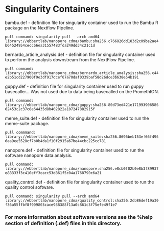 # Singularity Containers




bambu.def - definition file for singularity container used to run the Bambu R package on the Nextflow Pipeline.

`pull command: singularity pull --arch amd64 library://ebbertlab/nanopore_cdna/bambu:sha256.c766826dd183d2c09be2ae4b64524954cecc66ea31557483fda249dd34c21c1d`



bernardo_article_analysis.def - definition file for singularity container used to perform the analysis downstream from the NextFlow Pipeline. 

`pull command: library://ebbertlab/nanopore_cdna/bernardo_article_analysis:sha256.c44e2b51cd227900f9e3df917dcef07a70daf0339baf58d26dce3b638e54b191`



guppy.def - definition file for singularity container used to run guppy basecaller... Was not used due to data being basecalled on the PromethION.

 `pull command: library://ebbertlab/nanopore_cdna/guppy:sha256.80d73ed421e17199390658662453c2c37c8e64435d8b402822a107247882915f`
 
 
 
meme_suite.def - definition file for singularity container used to run the meme-suite package.

 `pull commmand: library://ebbertlab/nanopore_cdna/meme_suite:sha256.8696beb153ef66f4966aa9ee5528cf7b0b4da1f10f2915a67be44cbc225cc781`
 



nanopore.def - definition file for singularity container used to run the software nanopore data analysis.

`pull command: library://ebbertlab/nanopore_cdna/nanopore:sha256.e8cb0f02b0e8b3f89937e88333f3c410eff3eacc53d861f5c04a1768790c6a21`



quality_control.def - definition file for singularity container used to run the quality control software.

`pull command: singularity pull --arch amd64 library://ebbertlab/nanopore_cdna/quality_control:sha256.2db86def19a30f36a55ffbf8f999803cace938388f13a0c861c3f75efe49f1e7`




### For more information about software versions see the %help section of definition (.def) files in this directory.
